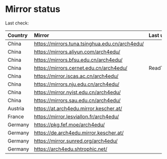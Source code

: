 <script src="./time.js"></script>
# Mirror status
Last check: <script type="text/javascript">localize(1750487642.202343);</script>

|Country|Mirror|Last update|
|:------|:-----|:----------|
|China|https://mirrors.tuna.tsinghua.edu.cn/arch4edu/|<script type="text/javascript">localize(1750445222);</script>|
|China|https://mirrors.aliyun.com/arch4edu/|<script type="text/javascript">localize(1750445222);</script>|
|China|https://mirrors.bfsu.edu.cn/arch4edu/|<script type="text/javascript">localize(1750445222);</script>|
|China|https://mirrors.cernet.edu.cn/arch4edu/|ReadTimeout|
|China|https://mirror.iscas.ac.cn/arch4edu/|<script type="text/javascript">localize(1750445222);</script>|
|China|https://mirrors.nju.edu.cn/arch4edu/|<script type="text/javascript">localize(1750402166);</script>|
|China|https://mirror.nyist.edu.cn/arch4edu/|<script type="text/javascript">localize(1750445222);</script>|
|China|https://mirrors.sau.edu.cn/arch4edu/|<script type="text/javascript">localize(1731653531);</script>|
|Austria|https://at.arch4edu.mirror.kescher.at/|<script type="text/javascript">localize(1750445222);</script>|
|France|https://mirror.lesviallon.fr/arch4edu/|<script type="text/javascript">localize(1750445222);</script>|
|Germany|https://pkg.fef.moe/arch4edu/|<script type="text/javascript">localize(1750445222);</script>|
|Germany|https://de.arch4edu.mirror.kescher.at/|<script type="text/javascript">localize(1750445222);</script>|
|Germany|https://mirror.sunred.org/arch4edu/|<script type="text/javascript">localize(1750445222);</script>|
|Germany|https://arch4edu.shtrophic.net/|<script type="text/javascript">localize(1750445222);</script>|

<script src="./tablefilter/tablefilter.js"></script>
<script src="./table.js"></script>